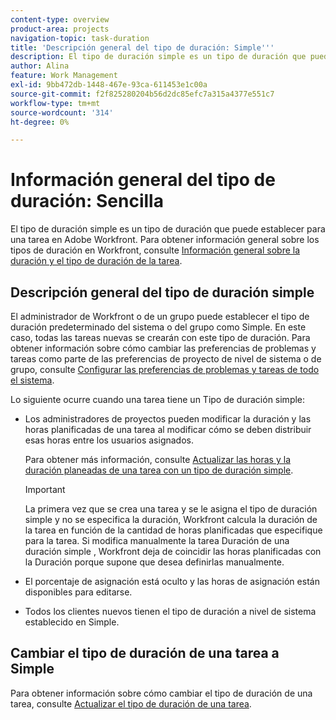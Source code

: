 ```yaml
---
content-type: overview
product-area: projects
navigation-topic: task-duration
title: 'Descripción general del tipo de duración: Simple'''
description: El tipo de duración simple es un tipo de duración que puede establecer para una tarea en Adobe Workfront. Para obtener información general sobre los tipos de duración en Workfront, consulte Información general sobre la duración de la tarea y el tipo de duración.
author: Alina
feature: Work Management
exl-id: 9bb472db-1448-467e-93ca-611453e1c00a
source-git-commit: f2f825280204b56d2dc85efc7a315a4377e551c7
workflow-type: tm+mt
source-wordcount: '314'
ht-degree: 0%

---
```


# Información general del tipo de duración: Sencilla

El tipo de duración simple es un tipo de duración que puede establecer para una tarea en Adobe Workfront. Para obtener información general sobre los tipos de duración en Workfront, consulte [Información general sobre la duración y el tipo de duración de la tarea](../../../manage-work/tasks/taskdurtn/task-duration-and-duration-type.md).

## Descripción general del tipo de duración simple

El administrador de Workfront o de un grupo puede establecer el tipo de duración predeterminado del sistema o del grupo como Simple. En este caso, todas las tareas nuevas se crearán con este tipo de duración. Para obtener información sobre cómo cambiar las preferencias de problemas y tareas como parte de las preferencias de proyecto de nivel de sistema o de grupo, consulte [Configurar las preferencias de problemas y tareas de todo el sistema](../../../administration-and-setup/set-up-workfront/configure-system-defaults/set-task-issue-preferences.md).

Lo siguiente ocurre cuando una tarea tiene un Tipo de duración simple:

* Los administradores de proyectos pueden modificar la duración y las horas planificadas de una tarea al modificar cómo se deben distribuir esas horas entre los usuarios asignados.

   Para obtener más información, consulte [Actualizar las horas y la duración planeadas de una tarea con un tipo de duración simple](../../../manage-work/tasks/taskdurtn/update-planned-hours-duration-for-simple-duration-task.md).

   >[!IMPORTANT]
   >
   >La primera vez que se crea una tarea y se le asigna el tipo de duración simple y no se especifica la duración, Workfront calcula la duración de la tarea en función de la cantidad de horas planificadas que especifique para la tarea. Si modifica manualmente la tarea Duración de una duración simple , Workfront deja de coincidir las horas planificadas con la Duración porque supone que desea definirlas manualmente.

* El porcentaje de asignación está oculto y las horas de asignación están disponibles para editarse.
* Todos los clientes nuevos tienen el tipo de duración a nivel de sistema establecido en Simple.

## Cambiar el tipo de duración de una tarea a Simple

Para obtener información sobre cómo cambiar el tipo de duración de una tarea, consulte [Actualizar el tipo de duración de una tarea](../../../manage-work/tasks/taskdurtn/update-duration-type-of-task.md).

<!--
<p data-mc-conditions="QuicksilverOrClassic.Draft mode">(NOTE: replaced with new article linked above)</p>
-->

<!--
<ol data-mc-conditions="QuicksilverOrClassic.Draft mode">
<li value="1">Go to a task for which you want to change the Duration Type.</li>
<li value="2"> <p data-mc-conditions="QuicksilverOrClassic.Quicksilver">Click <strong>Task Details</strong> in the left panel, then in the Overview area double click <strong>Duration Type</strong>. </p> </li>
<li value="3"> <p>Select <strong>Simple</strong> from the drop-down menu.</p> </li>
<li value="4">Click <strong>Save</strong> <strong>Changes</strong><strong>.</strong></li>
</ol>
-->
